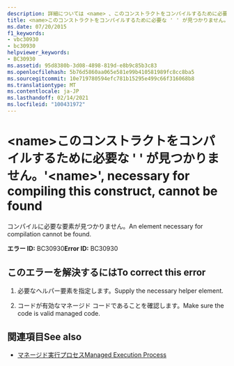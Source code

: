 ```yaml
---
description: 詳細については <name> 、このコンストラクトをコンパイルするために必要な ' ' が見つかりません。
title: <name>このコンストラクトをコンパイルするために必要な ' ' が見つかりません。
ms.date: 07/20/2015
f1_keywords:
- vbc30930
- bc30930
helpviewer_keywords:
- BC30930
ms.assetid: 95d8380b-3d08-4898-819d-e8b9c85b3c83
ms.openlocfilehash: 5b76d5860aa065e581e99b410581989fc8cc8ba5
ms.sourcegitcommit: 10e719780594efc781b15295e499c66f316068b8
ms.translationtype: MT
ms.contentlocale: ja-JP
ms.lasthandoff: 02/14/2021
ms.locfileid: "100431972"
---
```

# <a name="name-necessary-for-compiling-this-construct-cannot-be-found"></a><span data-ttu-id="effd6-103">\<name>このコンストラクトをコンパイルするために必要な ' ' が見つかりません。</span><span class="sxs-lookup"><span data-stu-id="effd6-103">'\<name>', necessary for compiling this construct, cannot be found</span></span>

<span data-ttu-id="effd6-104">コンパイルに必要な要素が見つかりません。</span><span class="sxs-lookup"><span data-stu-id="effd6-104">An element necessary for compilation cannot be found.</span></span>  
  
 <span data-ttu-id="effd6-105">**エラー ID:** BC30930</span><span class="sxs-lookup"><span data-stu-id="effd6-105">**Error ID:** BC30930</span></span>  
  
## <a name="to-correct-this-error"></a><span data-ttu-id="effd6-106">このエラーを解決するには</span><span class="sxs-lookup"><span data-stu-id="effd6-106">To correct this error</span></span>  
  
1. <span data-ttu-id="effd6-107">必要なヘルパー要素を指定します。</span><span class="sxs-lookup"><span data-stu-id="effd6-107">Supply the necessary helper element.</span></span>  
  
2. <span data-ttu-id="effd6-108">コードが有効なマネージド コードであることを確認します。</span><span class="sxs-lookup"><span data-stu-id="effd6-108">Make sure the code is valid managed code.</span></span>  
  
## <a name="see-also"></a><span data-ttu-id="effd6-109">関連項目</span><span class="sxs-lookup"><span data-stu-id="effd6-109">See also</span></span>

- [<span data-ttu-id="effd6-110">マネージド実行プロセス</span><span class="sxs-lookup"><span data-stu-id="effd6-110">Managed Execution Process</span></span>](../../standard/managed-execution-process.md)
